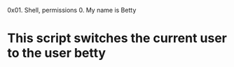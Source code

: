 0x01. Shell, permissions
0. My name is Betty
# This script switches the current user to the user betty
